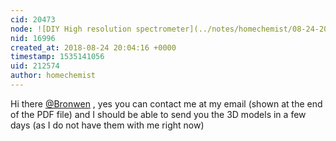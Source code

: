 ```yaml
---
cid: 20473
node: ![DIY High resolution spectrometer](../notes/homechemist/08-24-2018/diy-high-resolution-spectrometer)
nid: 16996
created_at: 2018-08-24 20:04:16 +0000
timestamp: 1535141056
uid: 212574
author: homechemist
---
```


Hi there [@Bronwen](/profile/Bronwen) , yes you can contact me at my email (shown at the end of the PDF file) and I should be able to send you the 3D models in a few days (as I do not have them with me right now)
